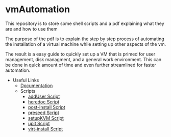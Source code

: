 # vmAutomation

This repository is to store some shell scripts and a pdf explaining what they are and how to use them

The purpose of the pdf is to explain the step by step process of automating the
installation of a virtual machine while setting up other aspects of the vm.

The result is a easy guide to quickly set up a VM that is primed for user management,
disk managment, and a general work environment. This can be done in quick amount of time
and even further streamlined for faster automation.


- Useful Links
  - [Documentation](./Documentation.pdf)
  - Scripts
    - [addUser Script](./scripts/addUser.txt)
    - [heredoc Script](./scripts/heredoc.txt)
    - [post-install Script](./scripts/post_install.txt)
    - [preseed Script](./scripts/preseed.txt)
    - [setupKVM Script](./scripts/setupKVM.txt)
    - [upit Script](./scripts/upit.txt)
    - [virt-install Script](./scripts/virt_inst.txt)

